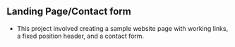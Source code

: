 

## Landing Page/Contact form

* This project involved creating a sample website page with working links, a fixed position header, and a contact form. 


